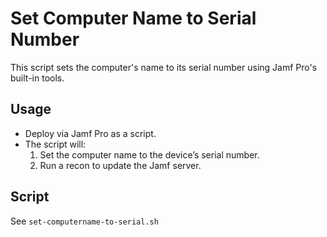 # Set Computer Name to Serial Number

This script sets the computer's name to its serial number using Jamf Pro's built-in tools.

## Usage

- Deploy via Jamf Pro as a script.
- The script will:
  1. Set the computer name to the device’s serial number.
  2. Run a recon to update the Jamf server.

## Script

See `set-computername-to-serial.sh`

